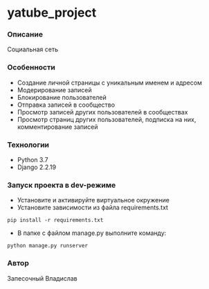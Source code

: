 # yatube_project

### Описание
Социальная сеть

### Особенности
- Создание личной страницы с уникальным именем и адресом
- Модерирование записей
- Блокирование пользователей
- Отправка записей в сообщество
- Просмотр записей других пользователей в сообществах
- Просмотр страниц других пользователей, подписка на них, комментирование записей

### Технологии
- Python 3.7
- Django 2.2.19

### Запуск проекта в dev-режиме
- Установите и активируйте виртуальное окружение
- Установите зависимости из файла requirements.txt
```
pip install -r requirements.txt
``` 
- В папке с файлом manage.py выполните команду:
```
python manage.py runserver
```
### Автор
Запесочный Владислав
